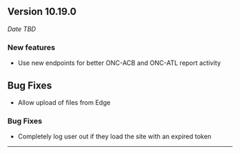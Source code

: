 
## Version 10.19.0
_Date TBD_

### New features
* Use new endpoints for better ONC-ACB and ONC-ATL report activity

## Bug Fixes
* Allow upload of files from Edge

### Bug Fixes
* Completely log user out if they load the site with an expired token

---

